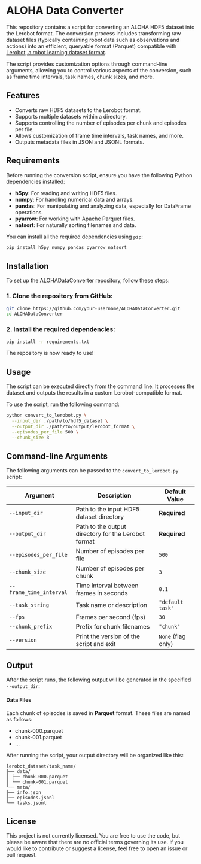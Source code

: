 # ALOHA Data Converter

This repository contains a script for converting an ALOHA HDF5 dataset into the Lerobot format. The conversion process includes transforming raw dataset files (typically containing robot data such as observations and actions) into an efficient, queryable format (Parquet) compatible with [Lerobot, a robot learning dataset format](https://huggingface.co/lerobot).

The script provides customization options through command-line arguments, allowing you to control various aspects of the conversion, such as frame time intervals, task names, chunk sizes, and more.

## Features

- Converts raw HDF5 datasets to the Lerobot format.
- Supports multiple datasets within a directory.
- Supports controlling the number of episodes per chunk and episodes per file.
- Allows customization of frame time intervals, task names, and more.
- Outputs metadata files in JSON and JSONL formats.

## Requirements

Before running the conversion script, ensure you have the following Python dependencies installed:

- **h5py**: For reading and writing HDF5 files.
- **numpy**: For handling numerical data and arrays.
- **pandas**: For manipulating and analyzing data, especially for DataFrame operations.
- **pyarrow**: For working with Apache Parquet files.
- **natsort**: For naturally sorting filenames and data.

You can install all the required dependencies using `pip`:

```bash
pip install h5py numpy pandas pyarrow natsort
```

## Installation

To set up the ALOHADataConverter repository, follow these steps:

### 1. Clone the repository from GitHub:

```bash
git clone https://github.com/your-username/ALOHADataConverter.git
cd ALOHADataConverter
```

### 2. Install the required dependencies:
```bash
pip install -r requirements.txt
```
The repository is now ready to use!

## Usage

The script can be executed directly from the command line. It processes the dataset and outputs the results in a custom Lerobot-compatible format.

To use the script, run the following command:

```bash
python convert_to_lerobot.py \
  --input_dir ./path/to/hdf5_dataset \
  --output_dir ./path/to/output/lerobot_format \
  --episodes_per_file 500 \
  --chunk_size 3
```

## Command-line Arguments

The following arguments can be passed to the `convert_to_lerobot.py` script:

| Argument               | Description                                           | Default Value      |
|------------------------|-------------------------------------------------------|---------------------|
| `--input_dir`          | Path to the input HDF5 dataset directory              | **Required**        |
| `--output_dir`         | Path to the output directory for the Lerobot format   | **Required**        |
| `--episodes_per_file`  | Number of episodes per file                           | `500`               |
| `--chunk_size`         | Number of episodes per chunk                          | `3`                 |
| `--frame_time_interval`| Time interval between frames in seconds               | `0.1`               |
| `--task_string`        | Task name or description                              | `"default task"`    |
| `--fps`                | Frames per second (fps)                               | `30`                |
| `--chunk_prefix`       | Prefix for chunk filenames                            | `"chunk"`           |
| `--version`            | Print the version of the script and exit              | `None` (flag only)  |

 ## Output

After the script runs, the following output will be generated in the specified `--output_dir`:

#### Data Files

Each chunk of episodes is saved in **Parquet** format. These files are named as follows:
- chunk-000.parquet
- chunk-001.parquet
- ...

After running the script, your output directory will be organized like this:

```
lerobot_dataset/task_name/
├── data/
│ ├── chunk-000.parquet
│ └── chunk-001.parquet
└── meta/
├── info.json
├── episodes.jsonl
└── tasks.jsonl
```

## License

This project is not currently licensed. You are free to use the code, but please be aware that there are no official terms governing its use. If you would like to contribute or suggest a license, feel free to open an issue or pull request.
